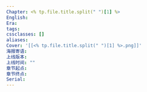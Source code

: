 ```yaml
---
Chapter: <% tp.file.title.split(" ")[1] %>
English: 
Era: 
tags: 
cssclasses: []
aliases: 
Cover: '[[<% tp.file.title.split(" ")[1] %>.png]]'
海报寄语: 
上线版本: 
上线时间: ""
章节起点: 
章节终点: 
Serial:
---
```

